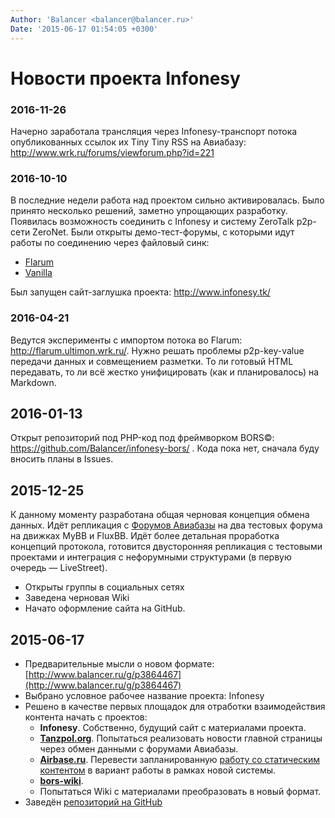 ```yaml
---
Author: 'Balancer <balancer@balancer.ru>'
Date: '2015-06-17 01:54:05 +0300'
---
```


# Новости проекта Infonesy

### 2016-11-26

Начерно заработала трансляция через Infonesy-транспорт потока опубликованных ссылок их Tiny Tiny RSS на Авиабазу: http://www.wrk.ru/forums/viewforum.php?id=221

### 2016-10-10

В последние недели работа над проектом сильно активировалась. Было принято несколько решений, заметно упрощающих разработку. Появилась возможность соединить с Infonesy и систему ZeroTalk p2p-сети ZeroNet. Были открыты демо-тест-форумы, с которыми идут работы по соединению через файловый синк:

- [Flarum](http://vanilla.infonesy.tk/)
- [Vanilla](http://vanilla.infonesy.tk/)

Был запущен сайт-заглушка проекта: http://www.infonesy.tk/

### 2016-04-21

Ведутся эксперименты с импортом потока во Flarum: <http://flarum.ultimon.wrk.ru/>. Нужно решать проблемы p2p-key-value передачи данных и совмещением разметки. То ли готовый HTML передавать, то ли всё жестко унифицировать (как и планировалось) на Markdown.

## 2016-01-13

Открыт репозиторий под PHP-код под фреймворком BORS©: https://github.com/Balancer/infonesy-bors/ . Кода пока нет, сначала буду вносить планы в Issues.

## 2015-12-25

К данному моменту разработана общая черновая концепция обмена данных.
Идёт репликация с [Форумов Авиабазы](http://forums.balancer.ru/) на два
тестовых форума на движках MyBB и FluxBB. Идёт более детальная проработка
концепций протокола, готовится двусторонняя репликация с тестовыми
проектами и интеграция с нефорумными структурами (в первую очередь —
LiveStreet).

* Открыты группы в социальных сетях
* Заведена черновая Wiki
* Начато оформление сайта на GitHub.

## 2015-06-17

- Предварительные мысли о новом формате: [http://www.balancer.ru/g/p3864467](http://www.balancer.ru/g/p3864467)
- Выбрано условное рабочее название проекта: Infonesy
- Решено в качестве первых площадок для отработки взаимодействия контента начать с проектов:
  - **Infonesy**. Собственно, будущий сайт с материалами проекта.
  - **[Tanzpol.org](http://www.tanzpol.org/)**. Попытаться реализовать новости главной страницы через обмен данными с форумами Авиабазы.
  - **[Airbase.ru](http://www.airbase.ru/)**. Перевести запланированную [работу со статическим контентом](http://www.wrk.ru/support/2015/02/t87006--novyj-format-razrabotki-sajtov-i-airbase-ru-v-chastnosti.853.html) в вариант работы в рамках новой системы.
  - **[bors-wiki](https://bitbucket.org/Balancer/bors-core/wiki/)**.
  - Попытаться Wiki с материалами преобразовать в новый формат.
- Заведён [репозиторий на GitHub](https://github.com/Balancer/infonesy)
